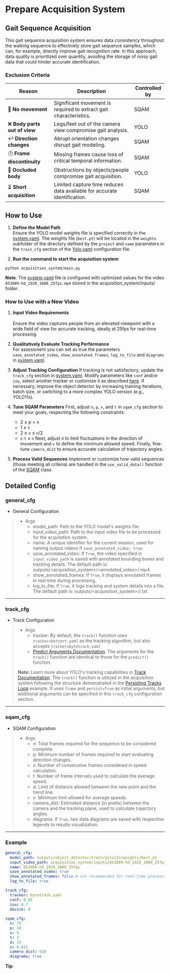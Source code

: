 # Prepare Acquisition System

## Gait Sequence Acquisition
This gait sequence acquisition system ensures data consistency throughout the walking sequence to effectively store gait sequence samples, which can, for example, directly improve gait recognition rate. In this approach, data quality is prioritized over quantity, avoiding the storage of noisy gait data that could hinder accurate identification.

### Exclusion Criteria  

| **Reason**                 | **Description**                                                                 | **Controlled by** |
|----------------------------|---------------------------------------------------------------------------------|-------------------|
| 🛑 **No movement**         | Significant movement is required to extract gait characteristics.               |SQAM              |
| ❌ **Body parts out of view** | Legs/feet out of the camera view compromise gait analysis.                  |YOLO               |
| ↩️ **Direction changes**   | Abrupt orientation changes disrupt gait modeling.                               |SQAM              |
| 🕒 **Frame discontinuity**  | Missing frames cause loss of critical temporal information.                    |SQAM              |
| 🚧 **Occluded body**        | Obstructions by objects/people compromise gait acquisition.                     |YOLO             |
| ⏳ **Short acquisition**    | Limited capture time reduces data available for accurate identification.       |SQAM              |


## How to Use

1. **Define the Model Path**  
  Ensure the YOLO model weights file is specified correctly in the [system.yaml](../acquisition_system/configs/system.yaml). The weights file (`best.pt`) will be located in the `weights` subfolder of the directory defined by the `project` and `name` parameters in the `train_cfg` section of the [Yolo.yaml](../object_detector/Yolo/Yolo.yaml) configuration file.

2. **Run the command to start the acquisition system**
  ```
  python acquisition_system/main.py
  ```
  **Note**:
  The [system.yaml](../acquisition_system/configs/system.yaml) file is configured with optimized values for the video `853889-hd_1920_1080_25fps.mp4` stored in the acquisition_system/inputs/ folder.

### How to Use with a New Video
1. **Input Video Requirements**<br>  
  Ensure the video captures people from an elevated viewpoint with a wide field of view for accurate tracking, ideally at 25fps for real-time processing.

2. **Qualitatively Evaluate Tracking Performance**<br>
  For assessment you can set as true the parameters `save_annotated_video`, `show_annotated_frames`, `log_to_file` and `diagrams` in [system.yaml](../acquisition_system/configs/system.yaml).

3. **Adjust Tracking Configuration**
  If tracking is not satisfactory, update the `track_cfg` section in [system.yaml](../acquisition_system/configs/system.yaml). Modify parameters like `conf` and/or `iou`, select another tracker or customize it as described [here](https://docs.ultralytics.com/pt/modes/track/#tracking-arguments). If necessary, improve the object detector by increasing training iterations, batch size, or switching to a more complex YOLO version (e.g., YOLO11s).

4. **Tune SQAM Parameters**
  First, adjust `n`, `p`, `x`, and `t` in `sqam_cfg` section to meet your goals, respecting the following constraints:
    - 2 ≤ p < n
    - 1 ≤ `t`
    - 2 ≤ `x` ≤ `n`/2
    - `x`⋅`t` ≤ `n` 
  Next, adjust `d` to limit fluctuations in the direction of movement and `v` to define the minimum allowed speed. Finally, fine-tune `camera_dist` to ensure accurate calculation of trajectory angles.

5. **Process Valid Sequences**
  Implement or customize how valid sequences (those meeting all criteria) are handled in the `use_valid_data()` function of the [SQAM](../acquisition_system/classes/sqam.py) class.


## Detailed Config

### general_cfg
* General Configuration
>
>   * Args
>       * model_path: Path to the YOLO model's weights file.
>       * input_video_path: Path to the input video file to be processed for the acquisition system.
>       * name: A unique identifier for the current session, used for naming output videos if `save_annotated_video: true`.
>       * save_annotated_video: If `True`, the video specified in `input_video_path` is saved with annotated bounding boxes and tracking details. The default path is: outputs/<acquisition_system>/<annotated_video>/<name>.mp4.
>       * show_annotated_frames: If `True`, it displays annotated frames in real time during processing.
>       * log_to_file: If `True`, it logs tracking and system details into a file. The default path is: outputs/<acquisition_system>/<logs>/<Datetime>.txt.
----

### track_cfg
* Track Configuration
>
>   * Args
>       * tracker: By default, the `track()` function uses `tracker=botsort.yaml` as the tracking algorithm, but also accepts `tracker=bytetrack.yaml`
>       * [Predict Arguments Documentation](https://docs.ultralytics.com/modes/predict/#inference-arguments): The arguments for the `track()` function are identical to those for the `predict()` function.     
>
>**Note:**
>Learn more about YOLO's tracking capabilities in [Track Documentation](https://docs.ultralytics.com/modes/track/). The `track()` function is utilized in the acquisition system following the structure demonstrated in the [Persisting Tracks Loop](https://docs.ultralytics.com/pt/modes/track/#persisting-tracks-loop) example. It uses `frame` and `persist=True` as initial arguments, but additional arguments can be specified in this `track_cfg` configuration section.
----

### sqam_cfg
* SQAM Configuration
>
>   * Args
>       * n: Total frames required for the sequence to be considered complete.
>       * p: Minimum number of frames required to start evaluating direction changes.
>       * x: Number of consecutive frames considered in speed calculation.
>       * t: Number of frame intervals used to calculate the average speed.
>       * d: Limit of distance allowed between the new point and the trend line.
>       * v: Minimum limit allowed for average speeds.
>       * camera_dist: Estimated distance (in pixels) between the camera and the tracking plane, used to calculate trajectory angles.
>       * diagrams: If `True`, two data diagrams are saved with respective legends to results visualization.
----

### Example
```yaml
general_cfg:
  model_path: outputs/object_detector/train/yolo11n/weights/best.pt
  input_video_path: acquisition_system/inputs/853889-hd_1920_1080_25fps.mp4
  name: 853889-hd_1920_1080_25fps
  save_annotated_video: true
  show_annotated_frames: false # not recommended for real-time processing due to delays
  log_to_file: true

track_cfg:
  tracker: bytetrack.yaml
  conf: 0.55
  iou: 0.7
  device: 0
 
sqam_cfg:
  n: 75
  p: 10
  x: 5
  t: 3
  d: 15
  v: 0.025
  camera_dist: 920
  diagrams: true
```

**Tip**: